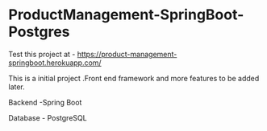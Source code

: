 # ProductManagement-SpringBoot-Postgres

Test this project at - https://product-management-springboot.herokuapp.com/

This is a initial project .Front end framework and more features to be added later.

Backend -Spring Boot

Database - PostgreSQL

